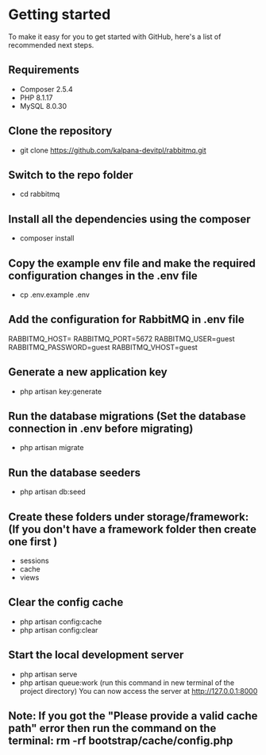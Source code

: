 # Getting started
To make it easy for you to get started with GitHub, here's a list of recommended next steps.

## Requirements

- Composer 2.5.4
- PHP 8.1.17
- MySQL 8.0.30

## Clone the repository
- git clone https://github.com/kalpana-devitpl/rabbitmq.git

## Switch to the repo folder
- cd rabbitmq

## Install all the dependencies using the composer
- composer install

## Copy the example env file and make the required configuration changes in the .env file
- cp .env.example .env

## Add the configuration for RabbitMQ in .env file
  RABBITMQ_HOST=
  RABBITMQ_PORT=5672
  RABBITMQ_USER=guest
  RABBITMQ_PASSWORD=guest
  RABBITMQ_VHOST=guest

## Generate a new application key
- php artisan key:generate

## Run the database migrations (Set the database connection in .env before migrating)
 - php artisan migrate
   
## Run the database seeders
 - php artisan db:seed
   
## Create these folders under storage/framework: (If you don't have a framework folder then create one first )
 - sessions
 - cache
 - views
   
## Clear the config cache
 - php artisan config:cache
 - php artisan config:clear
   
## Start the local development server
- php artisan serve
- php artisan queue:work (run this command in new terminal of the project directory)
You can now access the server at http://127.0.0.1:8000 

## Note: If you got the "Please provide a valid cache path" error then run the command on the terminal: rm -rf bootstrap/cache/config.php

